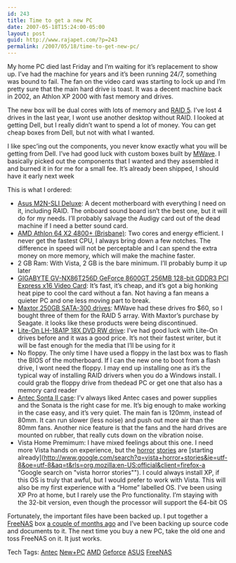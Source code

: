 ```yaml
---
id: 243
title: Time to get a new PC
date: 2007-05-18T15:24:00-05:00
layout: post
guid: http://www.rajapet.com/?p=243
permalink: /2007/05/18/time-to-get-new-pc/
---
```

My home PC died last Friday and I&#8217;m waiting for it&#8217;s replacement to show up. I&#8217;ve had the machine for years and it&#8217;s been running 24/7, something was bound to fail. The fan on the video card was starting to lock up and I&#8217;m pretty sure that the main hard drive is toast. It was a decent machine back in 2002, an Athlon XP 2000 with fast memory and drives.

The new box will be dual cores with lots of memory and [RAID 5](http://en.wikipedia.org/wiki/Standard_RAID_levels#RAID_5 "Wikipedia description of how RAID 5 works"). I&#8217;ve lost 4 drives in the last year, I wont use another desktop without RAID. I looked at getting Dell, but I really didn&#8217;t want to spend a lot of money. You can get cheap boxes from Dell, but not with what I wanted.

I like spec&#8217;ing out the components, you never know exactly what you will be getting from Dell. I&#8217;ve had good luck with custom boxes built by [MWave](http://www.mwave.com/). I basically picked out the components that I wanted and they assembled it and burned it in for me for a small fee. It&#8217;s already been shipped, I should have it early next week

This is what I ordered:

  * [Asus M2N-SLI Deluxe](http://usa.asus.com/products.aspx?l1=3&l2=101&l3=301&l4=0&model=1160&modelmenu=1): A decent motherboard with everything I need on it, including RAID. The onboard sound board isn&#8217;t the best one, but it will do for my needs. I&#8217;ll probably salvage the Audigy card out of the dead machine if I need a better sound card. 
  * [AMD Athlon 64 X2 4800+ (Brisbane)](http://www.amd.com/us-en/Processors/ProductInformation/0,,30_118_9485_13041,00.html): Two cores and energy efficient. I never get the fastest CPU, I always bring down a few notches. The difference in speed will not be perceptable and I can spend the extra money on more memory, which will make the machine faster. 
  * 2 GB Ram: With Vista, 2 GB is the bare minimum. I&#8217;ll probably bump it up later 
  * [GIGABYTE GV-NX86T256D GeForce 8600GT 256MB 128-bit GDDR3 PCI Express x16 Video Card](http://www.gigabyte-usa.com/Products/VGA/Products_Overview.aspx?ProductID=2500): It&#8217;s fast, it&#8217;s cheap, and it&#8217;s got a big honking heat pipe to cool the card without a fan. Not having a fan means a quieter PC and one less moving part to break. 
  * [Maxtor 250GB SATA-300 drives](http://www.mwave.com/mwave/viewspec.hmx?scriteria=AA43680): MWave had these drives fro $60, so I bought three of them for the RAID 5 array. With Maxtor&#8217;s purchase by Seagate. it looks like these products were being discontinued. 
  * [Lite-On LH-18A1P 18X DVD RW drive](http://us.liteonit.com/us/index.php?option=com_content&task=view&id=201&Itemid=67): I&#8217;ve had good luck with Lite-On drives before and it was a good price. It&#8217;s not their fastest writer, but it will be fast enough for the media that I&#8217;ll be using for it 
  * No floppy. The only time I have used a floppy in the last box was to flash the BIOS of the motherboard. If I can the new one to boot from a flash drive, I wont need the floppy. I may end up installing one as it&#8217;s the typical way of installing RAID drivers when you do a Windows install. I could grab the floppy drive from thedead PC or get one that also has a memory card reader 
  * [Antec Sonta II case](http://www.antec.com/uk/support_productInfo_details.php?ProdID=15139): I&#8217;v always liked Antec cases and power supplies and the Sonata is the right case for me. It&#8217;s big enough to make working in the case easy, and it&#8217;s very quiet. The main fan is 120mm, instead of 80mm. It can run slower (less noise) and push out more air than the 80mm fans. Another nice feature is that the fans and the hard drives are mounted on rubber, that really cuts down on the vibration noise. 
  * Vista Home Premimum: I have mixed feelings about this one. I need more Vista hands on experience, but the [horror](http://www.stevetrefethen.com/blog/ALargeZipFileOnMyDesktopCausingWindowsExplorerToConsume100CPUUnderVista.aspx "A large zip file on my desktop causing Windows Explorer to consume 100% CPU under Vista") [stories](http://www.stevetrefethen.com/blog/FourthHardRebootPowerButtonRequiredOfWindowsVistaTwiceWithDataLoss.aspx "Fourth hard reboot, power button required, of Windows Vista twice with data loss") are [starting already](http://www.google.com/search?q=vista+horror+stories&ie=utf-8&oe=utf-8&aq=t&rls=org.mozilla:en-US:official&client=firefox-a "Google search on "vista horror stories""). I could always install XP, if this OS is truly that awful, but I would prefer to work with Vista. This will also be my first experience with a &#8220;Home&#8221; labelled OS. I&#8217;ve been using XP Pro at home, but I rarely use the Pro functionality. I&#8217;m staying with the 32-bit version, even though the processor will support the 64-bit OS

Fortunately, the important files have been backed up. I put together a [FreeNAS](http://www.freenas.org/ "FreeNAS: The Free NAS Server") box [a couple of months ago](http://anotherlab.rajapet.net/2007/02/windows-home-server-goes-beta-2.html) and I&#8217;ve been backing up source code and documents to it. The next time you buy a new PC, take the old one and toss FreeNAS on it. It just works.

<div>
  Tech Tags: <a href="http://technorati.com/tag/Antec" rel="tag">Antec</a> <a href="http://technorati.com/tag/New+PC" rel="tag">New+PC</a> <a href="http://technorati.com/tag/AMD" rel="tag">AMD</a> <a href="http://technorati.com/tag/Geforce" rel="tag">Geforce</a> <a href="http://technorati.com/tag/ASUS" rel="tag">ASUS</a> <a href="http://technorati.com/tag/FreeNAS" rel="tag">FreeNAS</a>
</div>
